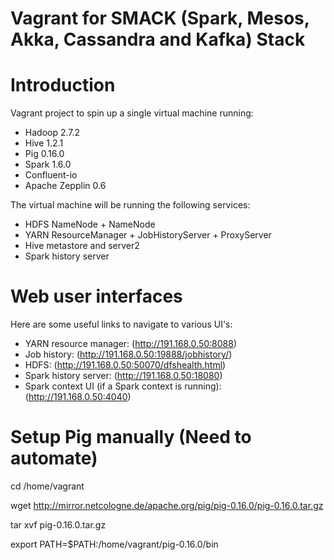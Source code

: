 Vagrant for SMACK (Spark, Mesos, Akka, Cassandra and Kafka) Stack
==================================

# Introduction

Vagrant project to spin up a single virtual machine running:

* Hadoop 2.7.2
* Hive 1.2.1
* Pig 0.16.0
* Spark 1.6.0
* Confluent-io 
* Apache Zepplin 0.6

The virtual machine will be running the following services:

* HDFS NameNode + NameNode
* YARN ResourceManager + JobHistoryServer + ProxyServer
* Hive metastore and server2
* Spark history server

# Web user interfaces

Here are some useful links to navigate to various UI's:

* YARN resource manager:  (http://191.168.0.50:8088)
* Job history:  (http://191.168.0.50:19888/jobhistory/)
* HDFS: (http://191.168.0.50:50070/dfshealth.html)
* Spark history server: (http://191.168.0.50:18080)
* Spark context UI (if a Spark context is running): (http://191.168.0.50:4040)

# Setup Pig manually (Need to automate)

cd /home/vagrant

wget http://mirror.netcologne.de/apache.org/pig/pig-0.16.0/pig-0.16.0.tar.gz

tar xvf pig-0.16.0.tar.gz

export PATH=$PATH:/home/vagrant/pig-0.16.0/bin

